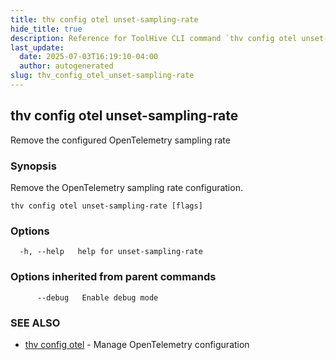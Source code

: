 ```yaml
---
title: thv config otel unset-sampling-rate
hide_title: true
description: Reference for ToolHive CLI command `thv config otel unset-sampling-rate`
last_update:
  date: 2025-07-03T16:19:10-04:00
  author: autogenerated
slug: thv_config_otel_unset-sampling-rate
---
```


## thv config otel unset-sampling-rate

Remove the configured OpenTelemetry sampling rate

### Synopsis

Remove the OpenTelemetry sampling rate configuration.

```
thv config otel unset-sampling-rate [flags]
```

### Options

```
  -h, --help   help for unset-sampling-rate
```

### Options inherited from parent commands

```
      --debug   Enable debug mode
```

### SEE ALSO

* [thv config otel](thv_config_otel.md)	 - Manage OpenTelemetry configuration

